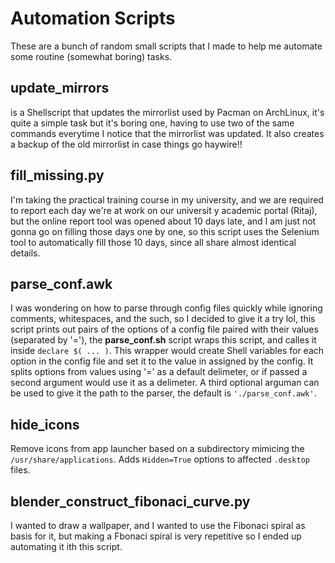 # Automation Scripts
These are a bunch of random small scripts that I made to help me automate some routine (somewhat boring) tasks.

## update_mirrors
is a Shellscript that updates the mirrorlist used by Pacman on ArchLinux, it's quite a simple task but it's boring one, having to use two of the same commands everytime I notice that the mirrorlist was updated. It also creates a backup of the old mirrorlist in case things go haywire!!

## fill_missing.py
I'm taking the practical training course in my university, and we are required to report each day we're at work on our universit y academic portal (Ritaj), but the online report tool was opened about 10 days late, and I am just not gonna go on filling those days one by one, so this script uses the Selenium tool to automatically fill those 10 days, since all share almost identical details.

## parse_conf.awk
I was wondering on how to parse through config files quickly while ignoring comments, whitespaces, and the such, so I decided to give it a try lol, this script prints out pairs of the options of a config file paired with their values (separated by '='), the **parse_conf.sh** script wraps this script, and calles it inside `declare $( ... )`. This wrapper would create Shell variables for each option in the config file and set it to the value in assigned by the config. It splits options from values using '=' as a default delimeter, or if passed a second argument would use it as a delimeter. A third optional arguman can be used to give it the path to the parser, the default is `'./parse_conf.awk'`.

## hide_icons
Remove icons from app launcher based on a subdirectory mimicing the `/usr/share/applications`. Adds `Hidden=True` options to affected `.desktop` files.

## blender_construct_fibonaci_curve.py
I wanted to draw a wallpaper, and I wanted to use the Fibonaci spiral as basis for it, but making a Fbonaci spiral is very repetitive so I ended up automating it ith this script.
